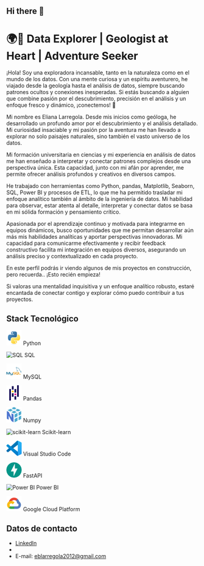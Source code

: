 ## **Hi there** 👋

# 🌍🚀 **Data Explorer | Geologist at Heart | Adventure Seeker**

¡Hola! Soy una exploradora incansable, tanto en la naturaleza como en el mundo de los datos. Con una mente curiosa y un espíritu aventurero, he viajado desde la geología hasta el análisis de datos, siempre buscando patrones ocultos y conexiones inesperadas. Si estás buscando a alguien que combine pasión por el descubrimiento, precisión en el análisis y un enfoque fresco y dinámico, ¡conectemos! 🌟

Mi nombre es Eliana Larregola. Desde mis inicios como geóloga, he desarrollado un profundo amor por el descubrimiento y el análisis detallado. Mi curiosidad insaciable y mi pasión por la aventura me han llevado a explorar no solo paisajes naturales, sino también el vasto universo de los datos.

Mi formación universitaria en ciencias y mi experiencia en análisis de datos me han enseñado a interpretar y conectar patrones complejos desde una perspectiva única. Esta capacidad, junto con mi afán por aprender, me permite ofrecer análisis profundos y creativos en diversos campos.

He trabajado con herramientas como Python, pandas, Matplotlib, Seaborn, SQL, Power BI y procesos de ETL, lo que me ha permitido trasladar mi enfoque analítico también al ámbito de la ingeniería de datos. Mi habilidad para observar, estar atenta al detalle, interpretar y conectar datos se basa en mi sólida formación y pensamiento crítico.

Apasionada por el aprendizaje continuo y motivada para integrarme en equipos dinámicos, busco oportunidades que me permitan desarrollar aún más mis habilidades analíticas y aportar perspectivas innovadoras. Mi capacidad para comunicarme efectivamente y recibir feedback constructivo facilita mi integración en equipos diversos, asegurando un análisis preciso y contextualizado en cada proyecto.

En este perfil podrás ir viendo algunos de mis proyectos en construcción, pero recuerda.. ¡Esto recién empieza!

Si valoras una mentalidad inquisitiva y un enfoque analítico robusto, estaré encantada de conectar contigo y explorar cómo puedo contribuir a tus proyectos.

## **Stack Tecnológico**

<p align="left">
  <img src="https://raw.githubusercontent.com/devicons/devicon/master/icons/python/python-original.svg" alt="python" width="40" height="40"/> Python 
  
  <img src="https://img.icons8.com/ios-filled/50/000000/sql.png" alt="SQL" width="40" height="40"/> SQL 
  
 <img src="https://raw.githubusercontent.com/devicons/devicon/master/icons/mysql/mysql-original-wordmark.svg" alt="mysql" width="40" height="40"/>  MySQL 
  
  <img src="https://raw.githubusercontent.com/devicons/devicon/master/icons/pandas/pandas-original.svg" alt="pandas" width="40" height="40"/> Pandas 
  
  <img src="https://raw.githubusercontent.com/devicons/devicon/master/icons/numpy/numpy-original.svg" alt="numpy" width="40" height="40"/> Numpy 
  
  <img src="https://upload.wikimedia.org/wikipedia/commons/0/05/Scikit_learn_logo_small.svg" alt="scikit-learn" width="40" height="40"/> Scikit-learn 
  
 <img src="https://raw.githubusercontent.com/devicons/devicon/master/icons/vscode/vscode-original.svg" alt="Visual Studio Code" width="40" height="40"/>  Visual Studio Code 

  <img src="https://raw.githubusercontent.com/devicons/devicon/master/icons/fastapi/fastapi-original.svg" alt="fastapi" width="40" height="40"/> FastAPI 
  
 <img src="https://github.com/microsoft/PowerBI-Icons/blob/main/SVG/Power-BI.svg" alt="Power BI" width="40" height="40"/>  Power BI 
  
 <img src="https://raw.githubusercontent.com/devicons/devicon/master/icons/googlecloud/googlecloud-original.svg" alt="Google Cloud Platform" width="40" height="40"/>  Google Cloud Platform 
</p>

## Datos de contacto

- [LinkedIn](www.linkedin.com/in/eliana-larregola)
- 
- E-mail: eblarregola2012@gmail.com
